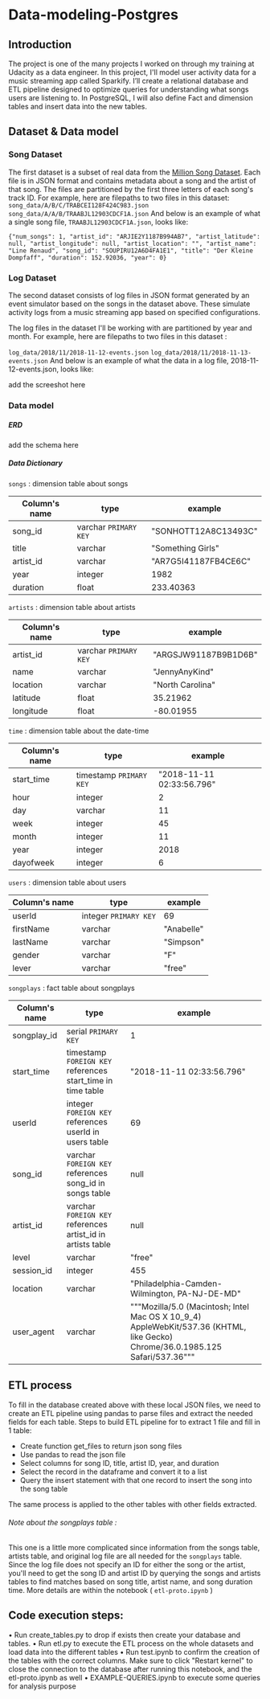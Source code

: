 # Data-modeling-Postgres
## Introduction 
The project is one of the many projects I worked on through my training at Udacity as a data engineer. In this project, I'll model user activity data for a music streaming app called Sparkify. I’ll create a relational database and ETL pipeline designed to optimize queries for understanding what songs users are listening to. In PostgreSQL, I will also define Fact and dimension tables and insert data into the new tables.


## Dataset & Data model
### Song Dataset 
The first dataset is a subset of real data from the [Million Song Dataset](http://millionsongdataset.com/). Each file is in JSON format and contains metadata about a song and the artist of that song. The files are partitioned by the first three letters of each song's track ID. For example, here are filepaths to two files in this dataset:
`
song_data/A/B/C/TRABCEI128F424C983.json
song_data/A/A/B/TRAABJL12903CDCF1A.json
`
And below is an example of what a single song file, `TRAABJL12903CDCF1A.json`, looks like:
```
{"num_songs": 1, "artist_id": "ARJIE2Y1187B994AB7", "artist_latitude": null, "artist_longitude": null, "artist_location": "", "artist_name": "Line Renaud", "song_id": "SOUPIRU12A6D4FA1E1", "title": "Der Kleine Dompfaff", "duration": 152.92036, "year": 0}
```
### Log Dataset
The second dataset consists of log files in JSON format generated by an event simulator based on the songs in the dataset above. These simulate activity logs from a music streaming app based on specified configurations.

The log files in the dataset I'll be working with are partitioned by year and month. For example, here are filepaths to two files in this dataset : 

`log_data/2018/11/2018-11-12-events.json`
`log_data/2018/11/2018-11-13-events.json`
And below is an example of what the data in a log file, 2018-11-12-events.json, looks like:

add the screeshot here 

### Data model
##### ERD

add the schema here

##### Data Dictionary 
`songs` : dimension table about songs

| Column's name | type | example | 
| --- | --- | --- |
| song_id  | varchar `PRIMARY KEY`|"SONHOTT12A8C13493C" |
| title | varchar | "Something Girls"|
| artist_id | varchar | "AR7G5I41187FB4CE6C" |
| year | integer | 1982|
| duration | float | 233.40363 |


`artists` : dimension table about artists

| Column's name | type | example | 
| --- | --- | --- |
| artist_id  | varchar `PRIMARY KEY`|"ARGSJW91187B9B1D6B" |
| name | varchar | "JennyAnyKind" |
| location | varchar |"North Carolina" |
| latitude | float | 35.21962 |
| longitude | float | -80.01955 |

`time` : dimension table about the date-time

| Column's name | type | example | 
| --- | --- | --- |
| start_time  | timestamp `PRIMARY KEY` | "2018-11-11 02:33:56.796" |
| hour | integer | 2 |
| day | varchar | 11 |
| week | integer | 45 |
| month | integer | 11 |
| year | integer | 2018 |
| dayofweek | integer | 6 |

`users` : dimension table about users

| Column's name | type | example | 
| --- | --- | --- |
| userId  | integer `PRIMARY KEY`| 69 |
| firstName| varchar | "Anabelle" |
| lastName | varchar | "Simpson"|
| gender| varchar | "F" |
| lever | varchar | "free" |

`songplays` : fact table about songplays

| Column's name | type | example | 
| --- | --- | --- |
|songplay_id  | serial `PRIMARY KEY`| 1  |
| start_time | timestamp `FOREIGN KEY` references start_time in time table | "2018-11-11 02:33:56.796" |
| userId | integer `FOREIGN KEY` references userId in users table | 69 |
| song_id | varchar `FOREIGN KEY` references song_id in songs table| null |
| artist_id | varchar `FOREIGN KEY` references artist_id in artists table | null |
| level | varchar | "free" |
| session_id | integer | 455 |
| location | varchar | "Philadelphia-Camden-Wilmington, PA-NJ-DE-MD" |
| user_agent | varchar | """Mozilla/5.0 (Macintosh; Intel Mac OS X 10_9_4) AppleWebKit/537.36 (KHTML, like Gecko) Chrome/36.0.1985.125 Safari/537.36""" |


## ETL process

To fill in the database created above with these local JSON files, we need to create an ETL pipeline using pandas to parse files and extract the needed fields for each table.
 Steps to build ETL pipeline for to extract 1 file and fill in 1 table:
-	Create function get_files to return json song files 
-	Use pandas to read the json file
-	Select columns for song ID, title, artist ID, year, and duration
-	Select the record in the dataframe and convert it to a list
-	Query the insert statement with that one record to insert the song into the song table

The same process is applied to the other tables with other fields extracted.
###### Note about the songplays table : 
This one is a little more complicated since information from the songs table, artists table, and original log file are all needed for the `songplays` table. Since the log file does not specify an ID for either the song or the artist, you'll need to get the song ID and artist ID by querying the songs and artists tables to find matches based on song title, artist name, and song duration time. More details are within the notebook ( `etl-proto.ipynb` )

## Code execution steps:

•	Run create_tables.py to drop if exists then create your database and tables.
•	Run etl.py to execute the ETL process on the whole datasets and load data into the different tables
•	Run test.ipynb  to confirm the creation of the tables with the correct columns. Make sure to click "Restart kernel" to close the connection to the database after running this notebook, and the etl-proto.ipynb  as well 
•	EXAMPLE-QUERIES.ipynb  to execute some queries for analysis purpose
